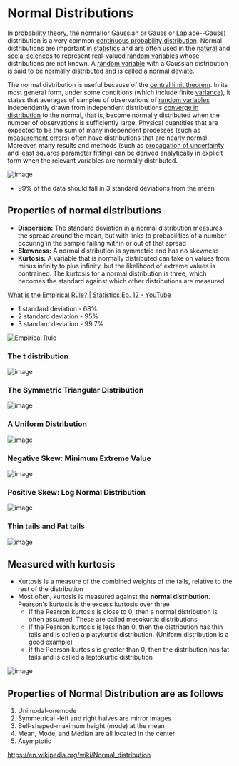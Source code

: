 # Normal Distributions

In [probability theory](https://en.wikipedia.org/wiki/Probability_theory), the normal(or Gaussian or Gauss or Laplace--Gauss) distribution is a very common [continuous probability distribution](https://en.wikipedia.org/wiki/Continuous_probability_distribution). Normal distributions are important in [statistics](https://en.wikipedia.org/wiki/Statistics) and are often used in the [natural](https://en.wikipedia.org/wiki/Natural_science) and [social sciences](https://en.wikipedia.org/wiki/Social_science) to represent real-valued [random variables](https://en.wikipedia.org/wiki/Random_variable) whose distributions are not known. A [random variable](https://en.wikipedia.org/wiki/Random_variable) with a Gaussian distribution is said to be normally distributed and is called a normal deviate.

The normal distribution is useful because of the [central limit theorem](https://en.wikipedia.org/wiki/Central_limit_theorem). In its most general form, under some conditions (which include finite [variance](https://en.wikipedia.org/wiki/Variance)), it states that averages of samples of observations of [random variables](https://en.wikipedia.org/wiki/Random_variables) independently drawn from independent distributions [converge in distribution](https://en.wikipedia.org/wiki/Convergence_in_distribution) to the normal, that is, become normally distributed when the number of observations is sufficiently large. Physical quantities that are expected to be the sum of many independent processes (such as [measurement errors](https://en.wikipedia.org/wiki/Measurement_error)) often have distributions that are nearly normal. Moreover, many results and methods (such as [propagation of uncertainty](https://en.wikipedia.org/wiki/Propagation_of_uncertainty) and [least squares](https://en.wikipedia.org/wiki/Least_squares) parameter fitting) can be derived analytically in explicit form when the relevant variables are normally distributed.

![image](../../media/Normal-Distributions-image1.jpg)

- 99% of the data should fall in 3 standard deviations from the mean

## Properties of normal distributions

- **Dispersion:** The standard deviation in a normal distribution measures the spread around the mean, but with links to probabilities of a number occuring in the sample falling within or out of that spread
- **Skewness:** A normal distribution is symmetric and has no skewness
- **Kurtosis:** A variable that is normally distributed can take on values from minus infinity to plus infinity, but the likelihood of extreme values is contrained. The kurtosis for a normal distribution is three, which becomes the standard against which other distributions are measured

[What is the Empirical Rule? \| Statistics Ep. 12 - YouTube](https://www.youtube.com/watch?v=hKq58idz_Oo)
- 1 standard deviation - 68%
- 2 standard deviation - 95%
- 3 standard deviation - 99.7%

![Empirical Rule](../../media/Screenshot%202025-10-23%20at%205.57.40%20PM.jpg)

### The t distribution

![image](../../media/Normal-Distributions-image3.jpg)

### The Symmetric Triangular Distribution

![image](../../media/Normal-Distributions-image4.jpg)

### A Uniform Distribution

![image](../../media/Normal-Distributions-image5.jpg)

### Negative Skew: Minimum Extreme Value

![image](../../media/Normal-Distributions-image6.jpg)

### Positive Skew: Log Normal Distribution

![image](../../media/Normal-Distributions-image7.jpg)

### Thin tails and Fat tails

![image](../../media/Normal-Distributions-image8.jpg)

## Measured with kurtosis

- Kurtosis is a measure of the combined weights of the tails, relative to the rest of the distribution
- Most often, kurtosis is measured against the **normal distribution.** Pearson's kurtosis is the excess kurtosis over three
    - If the Pearson kurtosis is close to 0, then a normal distribution is often assumed. These are called mesokurtic distributions
    - If the Pearson kurtosis is less than 0, then the distribution has thin tails and is called a platykurtic distribution. (Uniform distribution is a good example)
    - If the Pearson kurtosis is greater than 0, then the distribution has fat tails and is called a leptokurtic distribution

![image](../../media/Normal-Distributions-image9.jpg)

## Properties of Normal Distribution are as follows

1. Unimodal-onemode
2. Symmetrical -left and right halves are mirror images
3. Bell-shaped-maximum height (mode) at the mean
4. Mean, Mode, and Median are all located in the center
5. Asymptotic

https://en.wikipedia.org/wiki/Normal_distribution
